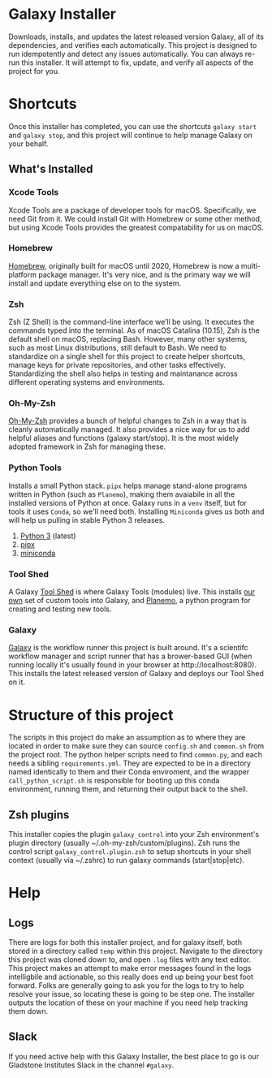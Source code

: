 # Galaxy Installer
Downloads, installs, and updates the latest released version Galaxy, all of its dependencies, and verifies each automatically. This project is designed to run idempotently and detect any issues automatically.
You can always re-run this installer. It will attempt to fix, update, and verify all aspects of the project for you.

# Shortcuts
Once this installer has completed, you can use the shortcuts `galaxy start` and `galaxy stop`, and this project will continue to help manage Galaxy on your behalf. 

## What's Installed

### Xcode Tools
Xcode Tools are a package of developer tools for macOS. Specifically, we need Git from it. We could install Git with Homebrew or some other method, but using Xcode Tools provides the greatest compatability for us on macOS.

### Homebrew
[Homebrew](https://brew.sh), originally built for macOS until 2020, Homebrew is now a multi-platform package manager. It's very nice, and is the primary way we will install and update everything else on to the system.

### Zsh
Zsh (Z Shell) is the command-line interface we’ll be using. It executes the commands typed into the terminal. As of macOS Catalina (10.15), Zsh is the default shell on macOS, replacing Bash. However, many other systems, such as most Linux distributions, still default to Bash. We need to standardize on a single shell for this project to create helper shortcuts, manage keys for private repositories, and other tasks effectively. Standardizing the shell also helps in testing and maintanance across different operating systems and environments. 

### Oh-My-Zsh
[Oh-My-Zsh](https://ohmyz.sh) provides a bunch of helpful changes to Zsh in a way that is cleanly automatically managed. It also provides a nice way for us to add helpful aliases and functions (galaxy start/stop). It is the most widely adopted framework in Zsh for managing these.

### Python Tools
Installs a small Python stack.
`pipx` helps manage stand-alone programs written in Python (such as `Planemo`), making them avaiabile in all the installed versions of Python at once. Galaxy runs in a `venv` itself, but for tools it uses `Conda`, so we'll need both. Installing `Miniconda` gives us both and will help us pulling in stable Python 3 releases.
1. [Python 3](https://www.python.org) (latest)
2. [pipx](https://github.com/pypa/pipx)
3. [miniconda](https://docs.anaconda.com/free/miniconda/)

### Tool Shed
A Galaxy [Tool Shed](https://galaxyproject.org/toolshed/) is where Galaxy Tools (modules) live. This installs [our own](https://github.com/finkbeiner-lab/Galaxy_Tool_Shed) set of custom tools into Galaxy, and [Planemo](https://planemo.readthedocs.io/en/latest/writing_standalone.html), a python program for creating and testing new tools.

### Galaxy
[Galaxy](https://github.com/galaxyproject/galaxy) is the workflow runner this project is built around. It's a scientifc workflow manager and script runner that has a brower-based GUI (when running locally it's usually found in your browser at http://localhost:8080). This installs the latest released version of Galaxy and deploys our Tool Shed on it.


# Structure of this project
The scripts in this project do make an assumption as to where they are located in order to make sure they can source `config.sh` and `common.sh` from the project root. The python helper scripts need to find `common.py`, and each needs a sibling `requirements.yml`. They are expected to be in a directory named identically to them and their Conda enviroment, and the wrapper `call_python_script.sh` is responsible for booting up this conda environment, running them, and returning their output back to the shell.

## Zsh plugins
This installer copies the plugin `galaxy_control` into your Zsh environment's plugin directory (usually ~/.oh-my-zsh/custom/plugins). Zsh runs the control script `galaxy_control.plugin.zsh` to setup shortcuts in your shell context (usually via ~/.zshrc) to run galaxy commands (start|stop|etc).

# Help
## Logs
There are logs for both this installer project, and for galaxy itself, both stored in a directory called `temp` within this project. Navigate to the directory this project was cloned down to, and open `.log` files with any text editor. This project makes an attempt to make error messages found in the logs intelligbile and actionable, so this really does end up being your best foot forward. Folks are generally going to ask you for the logs to try to help resolve your issue, so locating these is going to be step one. The installer outputs the location of these on your machine if you need help tracking them down.

## Slack
If you need active help with this Galaxy Installer, the best place to go is our Gladstone Institutes Slack in the channel `#galaxy`.
